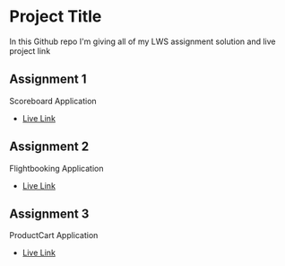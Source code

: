 
# Project Title
In this Github repo I'm giving all of my LWS assignment solution and live project link 


## Assignment 1 

 Scoreboard Application

 - [Live Link](https://scoreboardapplicatio.com)
 
##  Assignment 2 

Flightbooking Application

- [Live Link](https://flight-booking-application-brown.vercel.app/)

##  Assignment 3 

ProductCart Application

- [Live Link](https://product-cart-application.vercel.app/)


